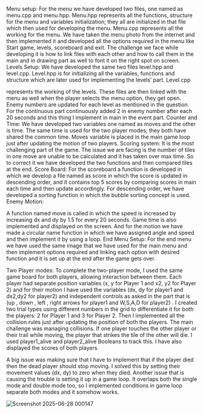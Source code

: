 Menu setup:
For the menu we have developed two files, one named as menu.cpp
and menu.hpp. Menu.hpp represents all the functions, structure for
the menu and variables initialization; they all are initialized in that file
which then used for developing the menu. Menu.cpp represents all
the working for the menu. We have taken the menu photo from the
internet and then implemented it and developed all the options
required in the menu like Start game, levels, scoreboard and exit.
The challenge we face while developing it is how to link files with each
other and how to call them in the main and in drawing part as well to
font it on the right spot on screen.
Levels Setup:
We have developed the same two files level.hpp and level.cpp.
Level.hpp is for initializing all the variables, functions and structure
which are later used for implementing the levels’ part. Level.cpp

represents the working of the levels. These files are then linked with
the menu as well when the player selects the menu option, they get
open. Enemy numbers are updated for each level as mentioned in the
question. For the continuous part continuously added 2 in enemy
number after each 20 seconds and this thing I implement in main in
the event part.
Counter and Time:
We have developed two variables one named as moves and the other
is time. The same time is used for the two player modes; they both
have shared the common time. Moves variable is placed in the main
game loop just after updating the motion of two players.
Scoring system:
It is the most challenging part of the game. The issue we are facing is
the number of tiles in one move are unable to be calculated and it has
taken over max time. So to correct it we have developed the two
functions and then compared tiles at the end.
Score Board:
For the scoreboard a function is developed in which we develop a file
named as score in which the score is updated in descending order,
and it contains top 5 scores by comparing scores in main each time
and then update accordingly. For descending order, we have
developed a sorting function in which the bubble sorting concept is
used.
Enemy Motion:

A function named move is called in which the speed is increased by
increasing dx and dy by 1.5 for every 20 seconds. Game time is also
implemented and displayed on the screen. And for the motion we
have made a circular name function in which we have assigned angle
and speed and then implement it by using a loop.
End Menu Setup:
For the end menu we have used the same image that we have used
for the main menu and then implement options required and linking
each option with desired function and it is set up at the end after the
game gets over.

Two Player modes:
To complete the two-player mode, I used the same game board for
both players, allowing interaction between them. Each player had
separate position variables (x, y for Player 1 and x2, y2 for Player 2)
and for their motion I have used the variables (dx, dy for player1 and
dx2,dy2 for player2) and independent controls as asked in the part
that is (up , down , left , right arrows for player1 and W,S,A,D for
player2) . I created two trial types using different numbers in the grid
to differentiate it for both the players: 2 for Player 1 and 3 for Player 2.
Then I implemented all the collision rules just after updating the
position of both the players. The main challenge was managing
collisions. If one player touches the other player or their trail while
moving, the player that strikes the tile of the other will die. I used
player1_alive and player2_alive Booleans to track this. I have also
displayed the scores of both players.

A big issue was making sure that I have to implement that if the player
died then the dead player should stop moving. I solved this by
setting their movement values (dx, dy) to zero when they died.
Another issue that is causing the trouble is setting it up in a game
loop. It overlaps both the single mode and double mode too, so I
implemented conditions in game loop separate both modes and it
somehow works.

![Screenshot 2025-06-28 000147](https://github.com/user-attachments/assets/ed8c4512-1568-4338-843e-d3bd090e05ca)
